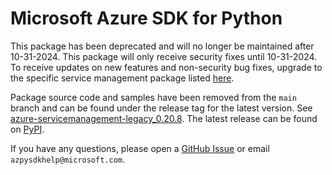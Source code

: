 # Microsoft Azure SDK for Python

This package has been deprecated and will no longer be maintained after 10-31-2024. This package will only receive security fixes until 10-31-2024. To receive updates on new features and non-security bug fixes, upgrade to the specific service management package listed [here](https://azure.github.io/azure-sdk/releases/latest/all/python.html).


Package source code and samples have been removed from the `main` branch and can be found under the release tag for the latest version. See [azure-servicemanagement-legacy_0.20.8](https://github.com/Azure/azure-sdk-for-python/tree/azure-servicemanagement-legacy_0.20.8/sdk/core/azure-servicemanagement-legacy). The latest release can be found on [PyPI](https://pypi.org/project/azure-servicemanagement-legacy/).

If you have any questions, please open a [GitHub Issue](https://github.com/Azure/azure-sdk-for-python/issues) or email `azpysdkhelp@microsoft.com`.
